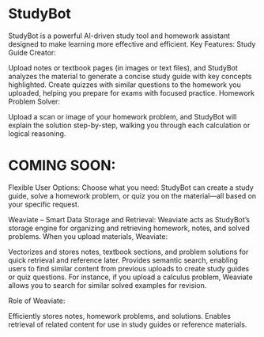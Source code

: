 # StudyBot
StudyBot is a powerful AI-driven study tool and homework assistant designed to make learning more effective and efficient.
Key Features:
Study Guide Creator:

Upload notes or textbook pages (in images or text files), and StudyBot analyzes the material to generate a concise study guide with key concepts highlighted.
Create quizzes with similar questions to the homework you uploaded, helping you prepare for exams with focused practice.
Homework Problem Solver:

Upload a scan or image of your homework problem, and StudyBot will explain the solution step-by-step, walking you through each calculation or logical reasoning.

# COMING SOON:
Flexible User Options:
Choose what you need: StudyBot can create a study guide, solve a homework problem, or quiz you on the material—all based on your specific request.

Weaviate – Smart Data Storage and Retrieval:
Weaviate acts as StudyBot’s storage engine for organizing and retrieving homework, notes, and solved problems. When you upload materials, Weaviate:

Vectorizes and stores notes, textbook sections, and problem solutions for quick retrieval and reference later.
Provides semantic search, enabling users to find similar content from previous uploads to create study guides or quiz questions.
For instance, if you upload a calculus problem, Weaviate allows you to search for similar solved examples for revision.

Role of Weaviate:

Efficiently stores notes, homework problems, and solutions.
Enables retrieval of related content for use in study guides or reference materials.



